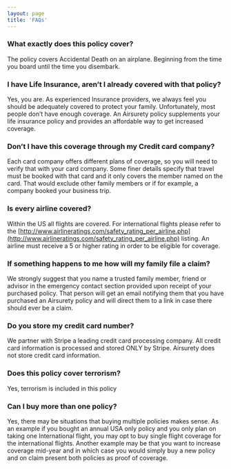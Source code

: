 ```yaml
---
layout: page
title: 'FAQs'
---
```


### What exactly does this policy cover?

The policy covers Accidental Death on an airplane. Beginning from the time you board until the time you disembark.

### I have Life Insurance, aren’t I already covered with that policy?

Yes, you are. As experienced Insurance providers, we always feel you should be adequately covered to protect your family. Unfortunately, most people don’t have enough coverage. An Airsurety policy supplements your life insurance policy and provides an affordable way to get increased coverage.

### Don’t I have this coverage through my Credit card company?

Each card company offers different plans of coverage, so you will need to verify that with your card company. Some finer details specify that travel must be booked with that card and it only covers the member named on the card. That would exclude other family members or if for example, a company booked your business trip.

### Is every airline covered?

Within the US all flights are covered. For international flights please refer to the [http://www.airlineratings.com/safety_rating_per_airline.php](http://www.airlineratings.com/safety_rating_per_airline.php) listing. An airline must receive a 5 or higher rating in order to be eligible for coverage.

### If something happens to me how will my family file a claim?

We strongly suggest that you name a trusted family member, friend or advisor in the emergency contact section provided upon receipt of your purchased policy. That person will get an email notifying them that you have purchased an Airsurety policy and will direct them to a link in case there should ever be a claim.

### Do you store my credit card number?

We partner with Stripe a leading credit card processing company. All credit card information is processed and stored ONLY by Stripe. Airsurety does not store credit card information.

### Does this policy cover terrorism?

Yes, terrorism is included in this policy

### Can I buy more than one policy?

Yes, there may be situations that buying multiple policies makes sense. As an example if you bought an annual USA only policy and you only plan on taking one International flight, you may opt to buy single flight coverage for the international flights. Another example may be that you want to increase coverage mid-year and in which case you would simply buy a new policy and on claim present both policies as proof of coverage.